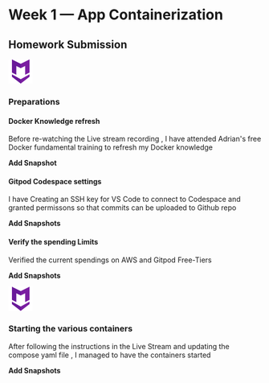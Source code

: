 # Week 1 — App Containerization

## Homework Submission 
![alt text](https://github.com/adam-p/markdown-here/raw/master/src/common/images/icon48.png "Logo Title Text 1")
### Preparations 

#### Docker Knowledge refresh 

Before re-watching the Live stream recording , I have attended Adrian's free Docker fundamental training to refresh my Docker knowledge

**Add Snapshot**

#### Gitpod Codespace settings

I have Creating an SSH key for VS Code to connect to Codespace and granted permissons so that commits can be uploaded to Github repo 

**Add Snapshots**

#### Verify the spending Limits

Verified the current spendings on AWS and Gitpod Free-Tiers

**Add Snapshots**

![alt text](https://github.com/adam-p/markdown-here/raw/master/src/common/images/icon48.png "Logo Title Text 1")
### Starting the various containers 

After following the instructions in the Live Stream and updating the compose yaml file , I managed to have the containers started 

**Add Snapshots**
